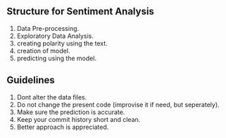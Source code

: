 ## Structure for Sentiment Analysis
1. Data Pre-processing.
2. Exploratory Data Analysis.
3. creating polarity using the text.
4. creation of model.
5. predicting using the model.

## Guidelines
1. Dont alter the data files.
2. Do not change the present code (improvise it if need, but seperately).
3. Make sure the prediction is accurate.
4. Keep your commit history short and clean.
5. Better approach is appreciated.

